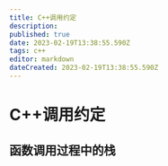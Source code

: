 ```yaml
---
title: C++调用约定
description: 
published: true
date: 2023-02-19T13:38:55.590Z
tags: c++
editor: markdown
dateCreated: 2023-02-19T13:38:55.590Z
---
```


# C++调用约定

## 函数调用过程中的栈